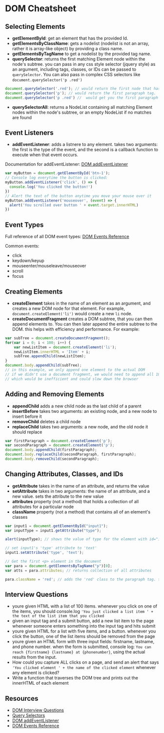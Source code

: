 # DOM Cheatsheet

## Selecting Elements
- **getElementById**: get an element that has the provided Id.
- **getElementsByClassName**: gets a nodelist (nodelist is not an array, rather it is array-like object) by providing a class name.
- **getElementsByTagName** to get a nodelist by the provided tag name.
- **querySelector**: returns the first matching Element node within the node's subtree. you can pass in any css style selector (jquery style) as an argument, including tags, classes, or IDs can be passed to `querySelector`. You can also pass in complex CSS selectors like `document.querySelector('p .red')`
```js
document.querySelector('.red'); // would return the first node that has the 'red' class.
document.querySelector('p'); // would return the first paragraph tag.
document.querySelector('p .red') //  would get you the first paragraph with a 'red' class.
```
- **querySelectorAll**: returns a NodeList containing all matching Element nodes within the node's subtree, or an empty NodeList if no matches are found

## Event Listeners
- **addEventListener**: adds a listnere to any element. takes two arguments: the first is the type of the event, and the second is a callback function to execute when that event occurs.

Documentation for addEventListener: [DOM addEventListener](https://developer.mozilla.org/en-US/docs/Web/API/EventTarget/addEventListener)

```js
var myButton = document.getElementById('btn-1');
// Console log everytime the button is clicked:
myButton.addEventListener('click', () => {
  console.log('You clicked the button!')
})
// Alert the text of the button anytime you move your mouse over it
myButton.addEventListener('mouseover', (event) => {
  alert('You scrolled over button ' + event.target.innerHTML)
})
```
## Event Types
Full reference of all DOM event types: [DOM Events Reference](https://developer.mozilla.org/en-US/docs/Web/Events)

Common events:
- click
- keydown/keyup
- mouseenter/mouseleave/mouseover
- scroll
- focus

## Creating Elements
- **createElement** takes in the name of an element as an argument, and creates a new DOM node for that element. For example, `document.createElement('li')` would create a new `li` node.
- **createDocumentFragment** creates a DOM subtree, that you can then append elements to. You can then later append the entire subtree to the DOM. this helps with efficiency and performance. For example:
```js
var subTree = document.createDocumentFragment();
for(var i = 0; i < 100; i++) {
    var newListItem = document.createElement('li');
    newListItem.innerHTML = 'Item' + i;
    subTree.appendChild(newListItem);
}
document.body.appendChild(subTree);
// in this example, we only append one element to the actual DOM
// if we didn't use a document fragment, we would need to append all 100 list items directly to the DOM
// which would be inefficient and could slow down the browser
```

## Adding and Removing Elements
- **appendChild** adds a new child node as the last child of a parent
- **insertBefore** takes two arguments: an existing node, and a new node to insert before it
- **removeChild** deletes a child node
- **replaceChild** takes two arguments: a new node, and the old node it should replace

```js
var firstParagraph = document.createElement('p');
var secondParagraph = document.createElement('p');
document.body.appendChild(firstParagraph);
document.body.replaceChild(secondParagraph, firstParagraph);
document.body.removeChild(secondParagraph);
```


## Changing Attributes, Classes, and IDs
- **getAttribute** takes in the name of an attribute, and returns the value
- **setAttribute** takes in two arguments: the name of an attribute, and a new value. sets the attribute to the new value
- **attributes** property (not a method) that holds a collection of all attributes for a particular node
- **className** property (not a method) that contains all of an element's classes

```js
var input1 = document.getElementById("input1");
var inputType = input1.getAttribute("type");

alert(inputType); // shows the value of type for the element with id="input1"

// set input1's 'type' attribute to 'text'
input1.setAttribute('type', 'text');

// Get the first <p> element in the document
var para = document.getElementsByTagName("p")[0];
var atts = para.attributes; // returns collection of all attributes

para.className = 'red'; // adds the 'red' class to the paragraph tag. this will overwrite any existing classes
```


## Interview Questions
- youre given HTML with a list of 100 items. whenever you click on one of the items, you should console.log `'You just clicked a list item ' + the text of the list item that you clicked`
- given an input tag and a submit button, add a new list item to the page whenever someone enters something into the input tag and hits submit
- youre given HTML for a list with five items, and a button. whenever you click the button, one of the list items should be removed from the page
- youre given an HTML form with three input fields: firstname, lastname, and phone number. when the form is submitted, console log: `You can reach {firstname} {lastname} at {phonenumber}`, using the actual results from the input.
- How could you capture ALL clicks on a page, and send an alert that says `'You clicked element ' + the name of the clicked element` whenever any element is clicked?
- Write a function that traverses the DOM tree and prints out the innerHTML of each element


## Resources
- [DOM Interview Questions](http://www.thatjsdude.com/interview/dom.html#fastestDOMQuery)
- [Query Selectors](https://developer.mozilla.org/en-US/docs/Web/API/Document_object_model/Locating_DOM_elements_using_selectors)
- [DOM addEventListener](https://developer.mozilla.org/en-US/docs/Web/API/EventTarget/addEventListener)
- [DOM Events Reference](https://developer.mozilla.org/en-US/docs/Web/Events)
